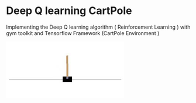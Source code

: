 # Deep Q learning CartPole
Implementing the Deep Q learning algorithm ( Reinforcement Learning ) with gym toolkit and Tensorflow Framework (CartPole Environment )


![Deep Q Learning Play Cart Pole](https://github.com/Ali-Fayzi/deep-q-learning-cart-pole/blob/main/cart-pole.jpeg?raw=true)
